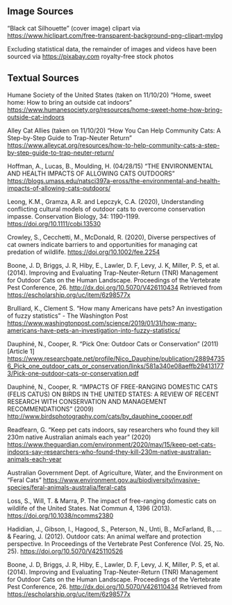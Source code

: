 ## Image Sources
“Black cat Silhouette” (cover image) clipart via https://www.hiclipart.com/free-transparent-background-png-clipart-mylpg

Excluding statistical data, the remainder of images and videos have been sourced via https://pixabay.com royalty-free stock photos

## Textual Sources
Humane Society of the United States (taken on 11/10/20) “Home, sweet home: How to bring an outside cat indoors” 
https://www.humanesociety.org/resources/home-sweet-home-how-bring-outside-cat-indoors 

Alley Cat Allies (taken on 11/10/20) “How You Can Help Community Cats: A Step-by-Step Guide to Trap-Neuter Return”
https://www.alleycat.org/resources/how-to-help-community-cats-a-step-by-step-guide-to-trap-neuter-return/ 

Hoffman, A., Lucas, B., Moulding, H. (04/28/15) “THE ENVIRONMENTAL AND HEALTH IMPACTS OF ALLOWING CATS OUTDOORS”
https://blogs.umass.edu/natsci397a-eross/the-environmental-and-health-impacts-of-allowing-cats-outdoors/ 

Leong, K.M., Gramza, A.R. and Lepczyk, C.A. (2020), Understanding conflicting cultural models of outdoor cats to overcome conservation impasse. Conservation Biology, 34: 1190-1199. https://doi.org/10.1111/cobi.13530 

Crowley, S., Cecchetti, M., McDonald, R. (2020), Diverse perspectives of cat owners indicate barriers to and opportunities for managing cat predation of wildlife.
https://doi.org/10.1002/fee.2254 

Boone, J. D, Briggs, J. R, Hiby, E., Lawler, D. F, Levy, J. K, Miller, P. S, et al. (2014). Improving and Evaluating Trap-Neuter-Return (TNR) Management for Outdoor Cats on the Human Landscape. Proceedings of the Vertebrate Pest Conference, 26. http://dx.doi.org/10.5070/V426110434   Retrieved from https://escholarship.org/uc/item/6z98577x

Brulliard, K., Clement S. “How many Americans have pets? An investigation of fuzzy statistics” - The Washington Post
https://www.washingtonpost.com/science/2019/01/31/how-many-americans-have-pets-an-investigation-into-fuzzy-statistics/ 

Dauphiné, N., Cooper, R. “Pick One: Outdoor Cats or Conservation” (2011) [Article 1]
https://www.researchgate.net/profile/Nico_Dauphine/publication/288947356_Pick_one_outdoor_cats_or_conservation/links/581a340e08aeffb294131773/Pick-one-outdoor-cats-or-conservation.pdf 

Dauphiné, N., Cooper, R. “IMPACTS OF FREE-RANGING DOMESTIC CATS (FELIS CATUS) ON BIRDS IN THE UNITED STATES: A REVIEW OF RECENT RESEARCH WITH CONSERVATION AND MANAGEMENT RECOMMENDATIONS” (2009)
http://www.birdsphotography.com/cats/by_dauphine_cooper.pdf  

Readfearn, G. “Keep pet cats indoors, say researchers who found they kill 230m native Australian animals each year” (2020)
https://www.theguardian.com/environment/2020/may/15/keep-pet-cats-indoors-say-researchers-who-found-they-kill-230m-native-australian-animals-each-year  

Australian Government Dept. of Agriculture, Water, and the Environment on “Feral Cats”
https://www.environment.gov.au/biodiversity/invasive-species/feral-animals-australia/feral-cats  

Loss, S., Will, T. & Marra, P. The impact of free-ranging domestic cats on wildlife of the United States. Nat Commun 4, 1396 (2013). 
https://doi.org/10.1038/ncomms2380 

Hadidian, J., Gibson, I., Hagood, S., Peterson, N., Unti, B., McFarland, B., ... & Fearing, J. (2012). Outdoor cats: An animal welfare and protection perspective. In Proceedings of the Vertebrate Pest Conference (Vol. 25, No. 25). 
https://doi.org/10.5070/V425110526    

Boone, J. D, Briggs, J. R, Hiby, E., Lawler, D. F, Levy, J. K, Miller, P. S, et al. (2014). Improving and Evaluating Trap-Neuter-Return (TNR) Management for Outdoor Cats on the Human Landscape. Proceedings of the Vertebrate Pest Conference, 26. http://dx.doi.org/10.5070/V426110434   Retrieved from https://escholarship.org/uc/item/6z98577x  
